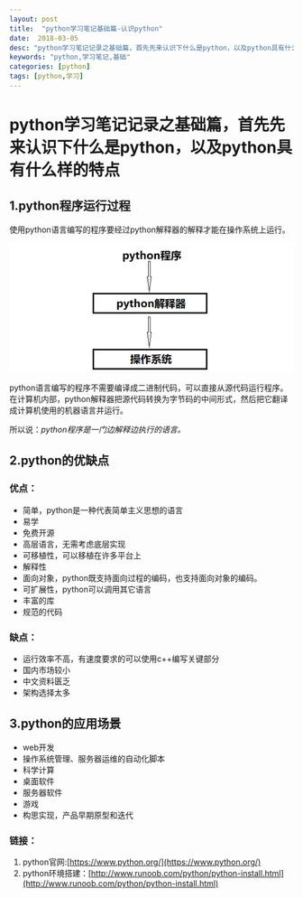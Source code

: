 ```yaml
---
layout: post
title:  "python学习笔记基础篇-认识python"
date:  2018-03-05
desc: "python学习笔记记录之基础篇，首先先来认识下什么是python，以及python具有什么样的特点"
keywords: "python,学习笔记,基础"
categories: [python]
tags: [python,学习]
---
```

# python学习笔记记录之基础篇，首先先来认识下什么是python，以及python具有什么样的特点

## 1.python程序运行过程

使用python语言编写的程序要经过python解释器的解释才能在操作系统上运行。

![python程序运行过程](/assets/images/2018-03/python程序运行过程.png)

python语言编写的程序不需要编译成二进制代码，可以直接从源代码运行程序。在计算机内部，python解释器把源代码转换为字节码的中间形式，然后把它翻译成计算机使用的机器语言并运行。

所以说：*python程序是一门边解释边执行的语言。*

## 2.python的优缺点

### 优点：

* 简单，python是一种代表简单主义思想的语言
* 易学
* 免费开源
* 高层语言，无需考虑底层实现
* 可移植性，可以移植在许多平台上
* 解释性
* 面向对象，python既支持面向过程的编码，也支持面向对象的编码。
* 可扩展性，python可以调用其它语言
* 丰富的库
* 规范的代码

### 缺点：
* 运行效率不高，有速度要求的可以使用c++编写关键部分
* 国内市场较小
* 中文资料匮乏
* 架构选择太多

## 3.python的应用场景

* web开发
* 操作系统管理、服务器运维的自动化脚本
* 科学计算
* 桌面软件
* 服务器软件
* 游戏
* 构思实现，产品早期原型和迭代

### 链接：
1. python官网:[https://www.python.org/](https://www.python.org/)
2. python环境搭建：[http://www.runoob.com/python/python-install.html](http://www.runoob.com/python/python-install.html)